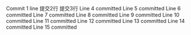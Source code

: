 Commit 1 line
提交2行
提交3行
Line 4 committed
Line 5 committed
Line 6 committed
Line 7 committed
Line 8 committed
Line 9 committed
Line 10 committed
Line 11 committed
Line 12 committed
Line 13 committed
Line 14 committed
Line 15 committed
